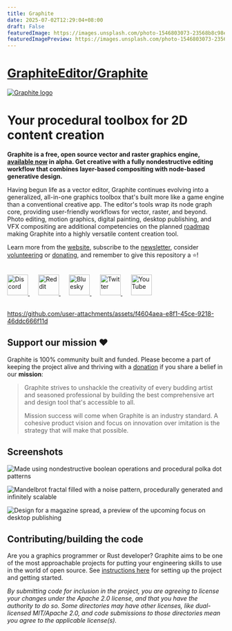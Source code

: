 ```yaml
---
title: Graphite
date: 2025-07-02T12:29:04+08:00
draft: False
featuredImage: https://images.unsplash.com/photo-1546803073-23568b8c98e6?ixid=M3w0NjAwMjJ8MHwxfHJhbmRvbXx8fHx8fHx8fDE3NTE0MzA1Mjl8&ixlib=rb-4.1.0
featuredImagePreview: https://images.unsplash.com/photo-1546803073-23568b8c98e6?ixid=M3w0NjAwMjJ8MHwxfHJhbmRvbXx8fHx8fHx8fDE3NTE0MzA1Mjl8&ixlib=rb-4.1.0
---
```


# [GraphiteEditor/Graphite](https://github.com/GraphiteEditor/Graphite)



<a href="https://graphite.rs/">
<picture>
<source media="(prefers-color-scheme: dark)" srcset="https://github.com/user-attachments/assets/9366c148-4405-484f-909a-9a3526eb9209">
<source media="(prefers-color-scheme: light)" srcset="https://github.com/user-attachments/assets/791508ab-bcd5-4e31-a3b9-1187cfd7a2f6">
<img alt="Graphite logo" src="https://github.com/user-attachments/assets/791508ab-bcd5-4e31-a3b9-1187cfd7a2f6">
</picture>
</a>

# Your procedural toolbox for 2D content creation

**Graphite is a free, open source vector and raster graphics engine, [available now](https://editor.graphite.rs) in alpha. Get creative with a fully nondestructive editing workflow that combines layer-based compositing with node-based generative design.**

Having begun life as a vector editor, Graphite continues evolving into a generalized, all-in-one graphics toolbox that's built more like a game engine than a conventional creative app. The editor's tools wrap its node graph core, providing user-friendly workflows for vector, raster, and beyond. Photo editing, motion graphics, digital painting, desktop publishing, and VFX compositing are additional competencies on the planned [roadmap](https://graphite.rs/features/#roadmap) making Graphite into a highly versatile content creation tool.

Learn more from the [website](https://graphite.rs/), subscribe to the [newsletter](https://graphite.rs/#newsletter), consider [volunteering](https://graphite.rs/volunteer/) or [donating](https://graphite.rs/donate/), and remember to give this repository a ⭐!

<br />
<a href="https://discord.graphite.rs/">
<picture>
<source media="(prefers-color-scheme: dark)" srcset="https://github.com/user-attachments/assets/ad185fac-3b48-446d-863c-2bcb0724abee">
<source media="(prefers-color-scheme: light)" srcset="https://github.com/user-attachments/assets/aa23f503-f3bf-444a-9080-8eaa19fa2fa8">
<img alt="Discord" src="https://github.com/user-attachments/assets/aa23f503-f3bf-444a-9080-8eaa19fa2fa8" width="48" height="48">
</picture>
</a>
&nbsp;&nbsp;&nbsp;&nbsp;
<a href="https://www.reddit.com/r/graphite/">
<picture>
<source media="(prefers-color-scheme: dark)" srcset="https://github.com/user-attachments/assets/d8c05686-2eb9-4ac1-8149-728c12b4e71a">
<source media="(prefers-color-scheme: light)" srcset="https://github.com/user-attachments/assets/6f32329a-4d6f-42d8-9a2f-42977c0b3c05">
<img alt="Reddit" src="https://github.com/user-attachments/assets/6f32329a-4d6f-42d8-9a2f-42977c0b3c05" width="48" height="48">
</picture>
</a>
&nbsp;&nbsp;&nbsp;&nbsp;
<a href="https://bsky.app/profile/graphiteeditor.bsky.social">
<picture>
<source media="(prefers-color-scheme: dark)" srcset="https://github.com/user-attachments/assets/c736d80c-e9bf-4591-a7e0-a7723057a906">
<source media="(prefers-color-scheme: light)" srcset="https://github.com/user-attachments/assets/3db9b0a1-5ab7-4bff-bfd3-8a4ade7b98bd">
<img alt="Bluesky" src="https://github.com/user-attachments/assets/3db9b0a1-5ab7-4bff-bfd3-8a4ade7b98bd" width="48" height="48">
</picture>
</a>
&nbsp;&nbsp;&nbsp;&nbsp;
<a href="https://twitter.com/graphiteeditor">
<picture>
<source media="(prefers-color-scheme: dark)" srcset="https://github.com/user-attachments/assets/115f04cc-e3c2-4f90-ac35-eb9edd3ca9be">
<source media="(prefers-color-scheme: light)" srcset="https://github.com/user-attachments/assets/4ed4185d-a622-418c-bbf4-a0419e690ca9">
<img alt="Twitter" src="https://github.com/user-attachments/assets/4ed4185d-a622-418c-bbf4-a0419e690ca9" width="48" height="48">
</picture>
</a>
&nbsp;&nbsp;&nbsp;&nbsp;
<a href="https://www.youtube.com/@GraphiteEditor">
<picture>
<source media="(prefers-color-scheme: dark)" srcset="https://github.com/user-attachments/assets/cbc02fad-5cbc-4715-a8e5-860198e989c7">
<source media="(prefers-color-scheme: light)" srcset="https://github.com/user-attachments/assets/d13b484d-97a8-4d9e-bbe4-c60348b3f676">
<img alt="YouTube" src="https://github.com/user-attachments/assets/d13b484d-97a8-4d9e-bbe4-c60348b3f676" width="48" height="48">
</picture>
</a>
<br /><br />

https://github.com/user-attachments/assets/f4604aea-e8f1-45ce-9218-46ddc666f11d

## Support our mission ❤️

Graphite is 100% community built and funded. Please become a part of keeping the project alive and thriving with a [donation](https://graphite.rs/donate/) if you share a belief in our **mission**:

> Graphite strives to unshackle the creativity of every budding artist and seasoned professional by building the best comprehensive art and design tool that's accessible to all.
> 
> Mission success will come when Graphite is an industry standard. A cohesive product vision and focus on innovation over imitation is the strategy that will make that possible.

## Screenshots

![Made using nondestructive boolean operations and procedural polka dot patterns](https://github.com/user-attachments/assets/decb7011-18c2-4c68-82af-d1fa5064244a)

![Mandelbrot fractal filled with a noise pattern, procedurally generated and infinitely scalable](https://github.com/user-attachments/assets/9e023997-185b-4f43-a724-797d308d9e7b)

![Design for a magazine spread, a preview of the upcoming focus on desktop publishing](https://github.com/user-attachments/assets/90eca551-5868-4f8d-9016-33958bf96345)

## Contributing/building the code

Are you a graphics programmer or Rust developer? Graphite aims to be one of the most approachable projects for putting your engineering skills to use in the world of open source. See [instructions here](https://graphite.rs/volunteer/guide/) for setting up the project and getting started.

*By submitting code for inclusion in the project, you are agreeing to license your changes under the Apache 2.0 license, and that you have the authority to do so. Some directories may have other licenses, like dual-licensed MIT/Apache 2.0, and code submissions to those directories mean you agree to the applicable license(s).*
